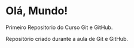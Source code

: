 # Olá, Mundo!
 Primeiro Repositorio do Curso Git e GitHub.

 Repositório criado durante a aula de Git e GitHub.
